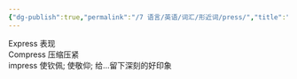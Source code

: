 ```yaml
---
{"dg-publish":true,"permalink":"/7 语言/英语/词汇/形近词/press/","title":"press"}
---
```



Express 表现  
Compress 压缩压紧  
impress 使钦佩; 使敬仰; 给…留下深刻的好印象


